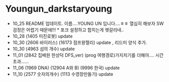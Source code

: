 # Youngun_darkstaryoung

- 10_25 README 업데이트.  이름....YOUNG UN 입니다....ㅎㅎ 열심히 해보자 SW 검정은 어렵기 때문에!!!    * 포크 설정하고 합치는게 헷갈리네..
- 10_28 (1405 미친로봇) update
- 10_30  (2606 바이러스) (16173 점프왕젤리) update , 리드미 양식 추가.
- 10_30 (4963 섬의 개수) update
- 11_01 (2842 집배원 한상덕 DFS_ver) (prog 여행경로)가지치기를 더해야.... 시간초과......
- 11_06 (1969 DNA) (12904 A와 B) (9996 한국) update
- 11_10 (2577 숫자의개수) (1113 수영장만들기) update

